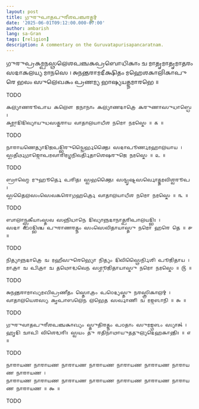 ```yaml
---
layout: post
title: 𑌗𑍁𑌰𑍁𑌪𑌾𑌤𑌪𑍁𑌰𑍀𑌶𑌪𑌞𑍍𑌚𑌰𑌤𑍍𑌨𑌮𑍍
date: '2025-06-01T09:12:00.000-07:00'
author: ambarish
lang: sa-Gran
tags: [religion]
description: A commentary on the Guruvatapurisapancaratnam.
---
```


𑌗𑍁𑌰𑍁𑌪𑍍𑌰𑌕𑌮𑍍𑌪𑌨𑌸𑍍𑌥𑌲𑍇𑌶𑌪𑌞𑍍𑌚𑌕𑌪𑍍𑌰𑌬𑍋𑌧𑌿𑌕𑌾𑌂 𑌚 𑌮𑌾𑌤𑍃𑌮𑌾𑌤𑍃𑌮𑌾𑌤𑌰𑌂 𑌸𑌦𑌾𑌕𑌲𑌯𑍍𑌯 𑌮𑌾𑌨𑌸𑍇 ।
𑌅𑌨𑌨𑍍𑌤𑌰𑌾𑌮𑌦𑍀𑌕𑍍𑌷𑌿𑌤𑌂 𑌮𑌹𑍇𑌶𑌕𑌾𑌲𑌿𑌕𑌾𑌪𑍁𑌰𑍇 𑌭𑌵𑌂 𑌸𑍁𑌲𑍇𑌖𑌕𑌂 𑌪𑍍𑌰𑌣𑌮𑍍𑌯 𑌭𑌾𑌷𑍍𑌯𑌯𑌤𑍍𑌨𑌮𑌾𑌰𑌭𑍇 ॥

<span lang="en-Latn">TODO</span>

    𑌕𑌲𑍍𑌯𑌾𑌣𑌰𑍂𑌪𑌾𑌯 𑌕𑌲𑍌 𑌜𑌨𑌾𑌨𑌾𑌂 𑌕𑌲𑍍𑌯𑌾𑌣𑌦𑌾𑌤𑍍𑌰𑍇 𑌕𑌰𑍁𑌣𑌾𑌸𑍁𑌧𑌾𑌬𑍍𑌧𑍇 ।
    𑌕𑌮𑍍𑌬𑍍𑌵𑌾𑌦𑌿𑌦𑌿𑌵𑍍𑌯𑌾𑌯𑍁𑌧𑌸𑌤𑍍𑌕𑌰𑌾𑌯 𑌵𑌾𑌤𑌾𑌲𑌯𑌾𑌧𑍀𑌶 𑌨𑌮𑍋 𑌨𑌮𑌸𑍍𑌤𑍇 ॥ ௧ ॥

<span lang="en-Latn">TODO</span>

    𑌨𑌾𑌰𑌾𑌯𑌣𑍇𑌤𑍍𑌯𑌾𑌦𑌿𑌜𑌪𑌦𑍍𑌭𑌿𑌰𑍁𑌚𑍍𑌚𑍈𑌰𑍍𑌭𑌕𑍍𑌤𑍈𑌃 𑌸𑌦𑌾𑌪𑍂𑌰𑍍𑌣𑌮𑌹𑌾𑌲𑌯𑌾𑌯 ।
    𑌸𑍍𑌵𑌤𑍀𑌰𑍍𑌥𑌗𑌾𑌙𑍍𑌗𑍋𑌪𑌮𑌵𑌾𑌰𑌿𑌮𑌗𑍍𑌨𑌨𑌿𑌵𑌰𑍍𑌤𑌿𑌤𑌾𑌶𑍇𑌷𑌰𑍁𑌜𑍇 𑌨𑌮𑌸𑍍𑌤𑍇 ॥ ௨ ॥

<span lang="en-Latn">TODO</span>

    𑌬𑍍𑌰𑌾𑌹𑍍𑌮𑍇 𑌮𑍁𑌹𑍂𑌰𑍍𑌤𑍇 𑌪𑌰𑌿𑌤𑌃 𑌸𑍍𑌵𑌭𑌕𑍍𑌤𑍈𑌃 𑌸𑌨𑍍𑌦𑍃𑌷𑍍𑌟𑌸𑌰𑍍𑌵𑍋𑌤𑍍𑌤𑌮𑌵𑌿𑌶𑍍𑌵𑌰𑍂𑌪 ।
    𑌸𑍍𑌵𑌤𑍈𑌲𑌸𑌂𑌸𑍇𑌵𑌕𑌰𑍋𑌗𑌹𑌰𑍍𑌤𑍍𑌰𑍇 𑌵𑌾𑌤𑌾𑌲𑌯𑌾𑌧𑍀𑌶 𑌨𑌮𑍋 𑌨𑌮𑌸𑍍𑌤𑍇 ॥ ௩ ॥

<span lang="en-Latn">TODO</span>

    𑌬𑌾𑌲𑌾𑌨𑍍𑌸𑍍𑌵𑌕𑍀𑌯𑌾𑌂𑌸𑍍𑌤𑌵 𑌸𑌨𑍍𑌨𑌿𑌧𑌾𑌨𑍇 𑌦𑌿𑌵𑍍𑌯𑌾𑌨𑍍𑌨𑌦𑌾𑌨𑌾𑌤𑍍𑌪𑌰𑌿𑌪𑌾𑌲𑌯𑌦𑍍𑌭𑌿𑌃 ।
    𑌸𑌦𑌾 𑌪𑌠𑌦𑍍𑌭𑌿𑌶𑍍𑌚 𑌪𑍁𑌰𑌾𑌣𑌰𑌤𑍍𑌨𑌂 𑌸𑌂𑌸𑍇𑌵𑌿𑌤𑌾𑌯𑌾𑌸𑍍𑌤𑍁 𑌨𑌮𑍋 𑌹𑌰𑍇 𑌤𑍇 ॥ ௪ ॥

<span lang="en-Latn">TODO</span>

    𑌨𑌿𑌤𑍍𑌯𑌾𑌨𑍍𑌨𑌦𑌾𑌤𑍍𑌰𑍇 𑌚 𑌮𑌹𑍀𑌸𑍁𑌰𑍇𑌭𑍍𑌯𑍋 𑌨𑌿𑌤𑍍𑌯𑌂 𑌦𑌿𑌵𑌿𑌸𑍍𑌥𑍈𑌰𑍍𑌨𑌿𑌶𑌿 𑌪𑍂𑌜𑌿𑌤𑌾𑌯 ।
    𑌮𑌾𑌤𑍍𑌰𑌾 𑌚 𑌪𑌿𑌤𑍍𑌰𑌾 𑌚 𑌤𑌥𑍋𑌦𑍍𑌧𑌵𑍇𑌨 𑌸𑌮𑍍𑌪𑍂𑌜𑌿𑌤𑌾𑌯𑌾𑌸𑍍𑌤𑍁 𑌨𑌮𑍋 𑌨𑌮𑌸𑍍𑌤𑍇 ॥ ௫ ॥

<span lang="en-Latn">TODO</span>

    𑌅𑌨𑌨𑍍𑌤𑌰𑌾𑌮𑌾𑌖𑍍𑌯𑌮𑌖𑌿𑌪𑍍𑌰𑌣𑍀𑌤𑌂 𑌸𑍍𑌤𑍋𑌤𑍍𑌰𑌂 𑌪𑌠𑍇𑌦𑍍𑌯𑌸𑍍𑌤𑍁 𑌨𑌰𑌸𑍍𑌤𑍍𑌰𑌿𑌕𑌾𑌲𑌮𑍍 ।
    𑌵𑌾𑌤𑌾𑌲𑌯𑍇𑌶𑌸𑍍𑌯 𑌕𑍃𑌪𑌾𑌬𑌲𑍇𑌨 𑌲𑌭𑍇𑌤 𑌸𑌰𑍍𑌵𑌾𑌣𑌿 𑌚 𑌮𑌙𑍍𑌗𑌳𑌾𑌨𑌿 ॥ ௬ ॥

<span lang="en-Latn">TODO</span>

    𑌗𑍁𑌰𑍁𑌵𑌾𑌤𑌪𑍁𑌰𑍀𑌶𑌪𑌞𑍍𑌚𑌕𑌾𑌖𑍍𑌯𑌂 𑌸𑍍𑌤𑍁𑌤𑌿𑌰𑌤𑍍𑌨𑌂 𑌪𑌠𑌤𑌾𑌂 𑌸𑍁𑌮𑌙𑍍𑌗𑌳𑌂 𑌸𑍍𑌯𑌾𑌤𑍍 ।
    𑌹𑍃𑌦𑌿 𑌚𑌾𑌪𑌿 𑌵𑌿𑌶𑍇𑌦𑍍𑌧𑌰𑌿𑌃 𑌸𑍍𑌵𑌯𑌂 𑌤𑍁 𑌰𑌤𑌿𑌨𑌾𑌥𑌾𑌯𑍁𑌤𑌤𑍁𑌲𑍍𑌯𑌦𑍇𑌹𑌕𑌾𑌨𑍍𑌤𑌿𑌃 ॥ ௭ ॥

<span lang="en-Latn">TODO</span>

    𑌨𑌾𑌰𑌾𑌯𑌣 𑌨𑌾𑌰𑌾𑌯𑌣 𑌨𑌾𑌰𑌾𑌯𑌣 𑌨𑌾𑌰𑌾𑌯𑌣 𑌨𑌾𑌰𑌾𑌯𑌣 𑌨𑌾𑌰𑌾𑌯𑌣 𑌨𑌾𑌰𑌾𑌯𑌣 𑌨𑌾𑌰𑌾𑌯𑌣 ।
    𑌨𑌾𑌰𑌾𑌯𑌣 𑌨𑌾𑌰𑌾𑌯𑌣 𑌨𑌾𑌰𑌾𑌯𑌣 𑌨𑌾𑌰𑌾𑌯𑌣 𑌨𑌾𑌰𑌾𑌯𑌣 𑌨𑌾𑌰𑌾𑌯𑌣 𑌨𑌾𑌰𑌾𑌯𑌣 𑌨𑌾𑌰𑌾𑌯𑌣 ॥ ௯ ॥

<span lang="en-Latn">TODO</span>

<!-- https://sanskritdocuments.org/doc_vishhnu/guruvaatapuriisha.html -->
